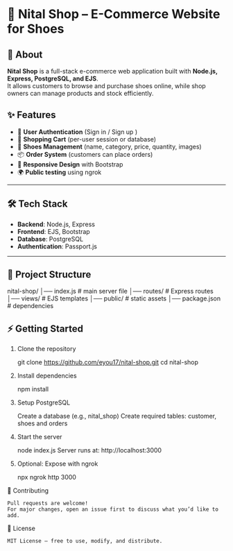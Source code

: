 # 👟 Nital Shop – E-Commerce Website for Shoes

## 📖 About
**Nital Shop** is a full-stack e-commerce web application built with **Node.js, Express, PostgreSQL, and EJS**.  
It allows customers to browse and purchase shoes online, while shop owners can manage products and stock efficiently.



## ✨ Features
- 👤 **User Authentication** (Sign in / Sign up )  
- 🛒 **Shopping Cart** (per-user session or database)  
- 👟 **Shoes Management** (name, category, price, quantity, images)  
- 📦 **Order System** (customers can place orders)  
- 📱 **Responsive Design** with Bootstrap  
- 🌍 **Public testing** using ngrok  

---

## 🛠 Tech Stack
- **Backend**: Node.js, Express  
- **Frontend**: EJS, Bootstrap  
- **Database**: PostgreSQL  
- **Authentication**: Passport.js   

---

## 📂 Project Structure

nital-shop/
│── index.js # main server file
│── routes/ # Express routes
│── views/ # EJS templates 
│── public/ # static assets 
│── package.json # dependencies


## ⚡ Getting Started

1. Clone the repository

    git clone https://github.com/eyou17/nital-shop.git
    cd nital-shop


2. Install dependencies
   
   npm install
   
4. Setup PostgreSQL

   Create a database (e.g., nital_shop)
   Create required tables: customer, shoes and orders

4. Start the server

   node index.js
   Server runs at: http://localhost:3000

5. Optional: Expose with ngrok

    npx ngrok http 3000


🤝 Contributing

    Pull requests are welcome!
    For major changes, open an issue first to discuss what you’d like to add.

📜 License

    MIT License – free to use, modify, and distribute.

   

